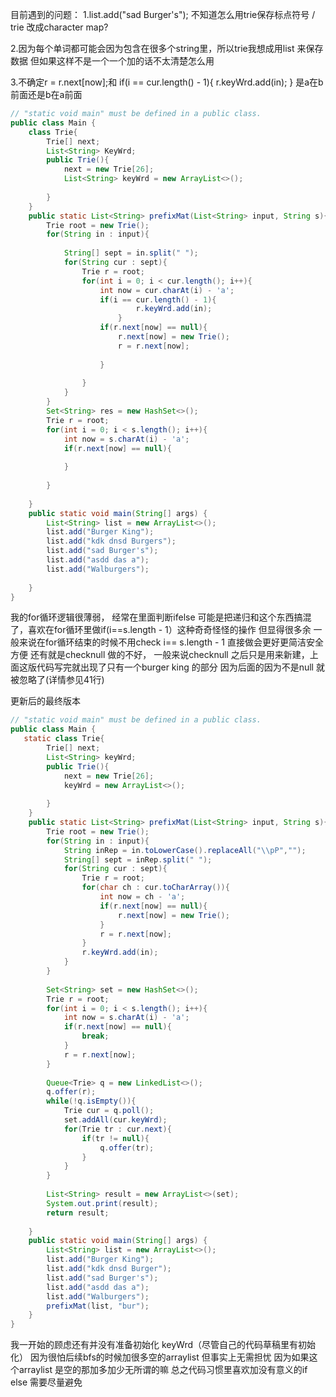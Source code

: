 目前遇到的问题：
1.list.add("sad Burger's"); 不知道怎么用trie保存标点符号 / trie 改成character map?



2.因为每个单词都可能会因为包含在很多个string里，所以trie我想成用list<String> 来保存数据 但如果这样不是一个一个加的话不太清楚怎么用
  
  
3.不确定r = r.next[now];和
                        if(i == cur.length() - 1){
                            r.keyWrd.add(in);
                        }
    是a在b前面还是b在a前面
    

```java
// "static void main" must be defined in a public class.
public class Main {
    class Trie{
        Trie[] next;
        List<String> KeyWrd;
        public Trie(){
            next = new Trie[26];
            List<String> keyWrd = new ArrayList<>();
            
        }
    }
    public static List<String> prefixMat(List<String> input, String s){
        Trie root = new Trie();
        for(String in : input){
            
            String[] sept = in.split(" ");
            for(String cur : sept){
                Trie r = root;
                for(int i = 0; i < cur.length(); i++){
                    int now = cur.charAt(i) - 'a';
                    if(i == cur.length() - 1){
                            r.keyWrd.add(in);
                        }
                    if(r.next[now] == null){
                        r.next[now] = new Trie();
                        r = r.next[now];
                        
                    }
                    
                }
            }
        }
        Set<String> res = new HashSet<>();
        Trie r = root;
        for(int i = 0; i < s.length(); i++){
            int now = s.charAt(i) - 'a';
            if(r.next[now] == null){
                
            }
            
        }
        
    }
    public static void main(String[] args) {
        List<String> list = new ArrayList<>();
        list.add("Burger King");
        list.add("kdk dnsd Burgers");
        list.add("sad Burger's");
        list.add("asdd das a");
        list.add("Walburgers");
        
    }
}
```
我的for循环逻辑很薄弱， 经常在里面判断ifelse 可能是把递归和这个东西搞混了，喜欢在for循环里做if(i==s.length - 1）这种奇奇怪怪的操作 但显得很多余 一般来说在for循环结束的时候不用check i== s.length - 1 直接做会更好更简洁安全方便
还有就是checknull 做的不好， 一般来说checknull 之后只是用来新建，上面这版代码写完就出现了只有一个burger king 的部分
因为后面的因为不是null 就被忽略了(详情参见41行)















更新后的最终版本
```java
// "static void main" must be defined in a public class.
public class Main {
   static class Trie{
        Trie[] next;
        List<String> keyWrd;
        public Trie(){
            next = new Trie[26];
            keyWrd = new ArrayList<>();
            
        }
    }
    public static List<String> prefixMat(List<String> input, String s){
        Trie root = new Trie();
        for(String in : input){
            String inRep = in.toLowerCase().replaceAll("\\pP","");
            String[] sept = inRep.split(" ");
            for(String cur : sept){
                Trie r = root;
                for(char ch : cur.toCharArray()){ 
                    int now = ch - 'a';
                    if(r.next[now] == null){
                        r.next[now] = new Trie(); 
                    }
                    r = r.next[now];    
                }
                r.keyWrd.add(in);
            }
        }
        
        Set<String> set = new HashSet<>();
        Trie r = root;
        for(int i = 0; i < s.length(); i++){
            int now = s.charAt(i) - 'a';
            if(r.next[now] == null){
                break;
            }
            r = r.next[now];   
        }
        
        Queue<Trie> q = new LinkedList<>();
        q.offer(r);
        while(!q.isEmpty()){
            Trie cur = q.poll();
            set.addAll(cur.keyWrd);
            for(Trie tr : cur.next){
                if(tr != null){
                    q.offer(tr);
                }
            }
        }
        
        List<String> result = new ArrayList<>(set);
        System.out.print(result);
        return result;
        
    }
    public static void main(String[] args) {
        List<String> list = new ArrayList<>();
        list.add("Burger King");
        list.add("kdk dnsd Burger");
        list.add("sad Burger's");
        list.add("asdd das a");
        list.add("Walburgers");
        prefixMat(list, "bur");
    }
}
```


我一开始的顾虑还有并没有准备初始化 keyWrd（尽管自己的代码草稿里有初始化） 因为很怕后续bfs的时候加很多空的arraylist 但事实上无需担忧 因为如果这个arraylist 是空的那加多加少无所谓的嘛
总之代码习惯里喜欢加没有意义的if else 需要尽量避免
